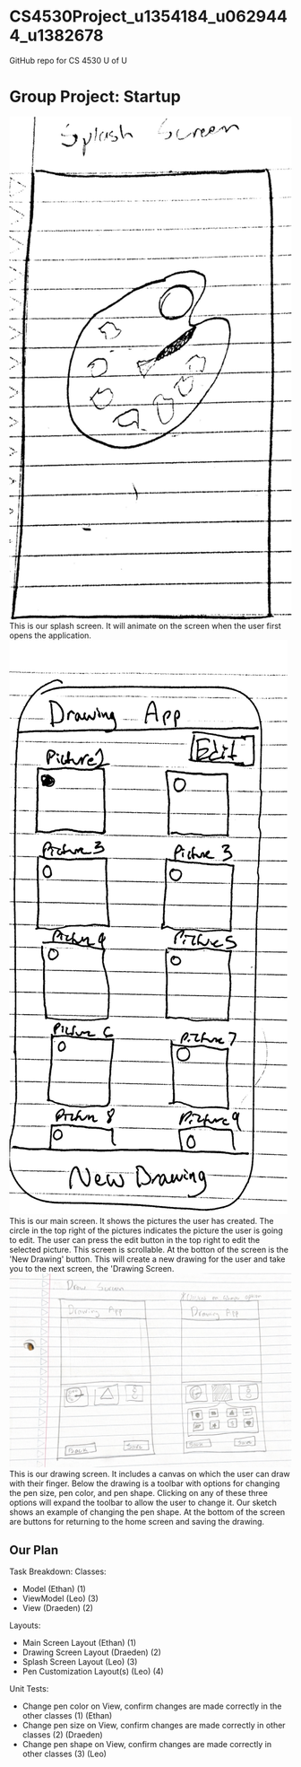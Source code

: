# CS4530Project_u1354184_u0629444_u1382678
GitHub repo for CS 4530 U of U

# Group Project: Startup

<div>
<img title="Splash Screen" alt="Splash Screen" src="/images/Splash Screen.pdf">
</div>
This is our splash screen. It will animate on the screen when the user first opens the application.

<div>
<img title="Main Screen" alt="Main Screen" src="/images/Main Screen.pdf">
</div>
This is our main screen. It shows the pictures the user has created. The circle in the top right of the pictures indicates the picture the user is going to edit. The user can press the edit button in the top right to edit the selected picture. This screen is scrollable. At the botton of the screen is the 'New Drawing' button. This will create a new drawing for the user and take you to the next screen, the 'Drawing Screen. 

<div>
<img title= "Drawing Screen" alt="Drawing Screen" src="/images/Drawing Screen.pdf">
</div>
This is our drawing screen. It includes a canvas on which the user can draw with their finger. Below the drawing is a toolbar with options for changing the
pen size, pen color, and pen shape. Clicking on any of these three options will expand the toolbar to allow the user to change it. Our sketch shows an example
of changing the pen shape. At the bottom of the screen are buttons for returning to the home screen and saving the drawing.


## Our Plan
Task Breakdown:
Classes:
 - Model  (Ethan) (1)
 - ViewModel   (Leo) (3)
 - View   (Draeden) (2)

Layouts:
 - Main Screen Layout (Ethan) (1)
 - Drawing Screen Layout (Draeden) (2)
 - Splash Screen Layout (Leo) (3)
 - Pen Customization Layout(s) (Leo) (4)

Unit Tests:
 - Change pen color on View, confirm changes are made correctly in the other classes (1) (Ethan)
 - Change pen size on View, confirm changes are made correctly in other classes (2) (Draeden)
 - Change pen shape on View, confirm changes are made correctly in other classes (3) (Leo)
